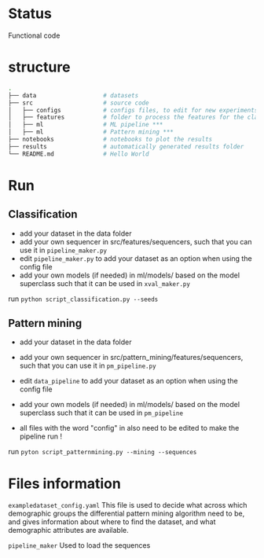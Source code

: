 



# Status
Functional code


# structure
```bash
.
├── data                   # datasets
├── src                    # source code 
│   ├── configs            # configs files, to edit for new experiments
│   ├── features           # folder to process the features for the classification pipeline ***
│   ├── ml                 # ML pipeline *** 
│   ├── ml                 # Pattern mining ***
├── notebooks              # notebooks to plot the results
├── results                # automatically generated results folder
└── README.md              # Hello World
```


# Run
## Classification
- add your dataset in the data folder
- add your own sequencer in src/features/sequencers, such that you can use it in ```pipeline_maker.py```
- edit ```pipeline_maker.py``` to add your dataset as an option when using the config file
- add your own models (if needed) in ml/models/ based on the model superclass such that it can be used in ```xval_maker.py```

run ```python script_classification.py --seeds```

## Pattern mining
- add your dataset in the data folder
- add your own sequencer in src/pattern_mining/features/sequencers, such that you can use it in ```pm_pipeline.py ```
- edit ```data_pipeline``` to add your dataset as an option when using the config file
- add your own models (if needed) in ml/models/ based on the model superclass such that it can be used in ```pm_pipeline```

- all files with the word "config" in also need to be edited to make the pipeline run !

run ```pyton script_patternmining.py --mining --sequences```

#  Files information
```exampledataset_config.yaml```
This file is used to decide what across which demographic groups the differential pattern mining algorithm need to be, and gives information about where to find the dataset, and what demographic attributes are available.

```pipeline_maker``` 
Used to load the sequences
